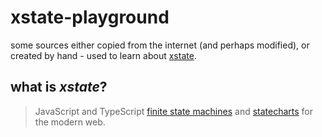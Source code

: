 # xstate-playground

some sources either copied from the internet (and perhaps modified), or created by hand - used to learn about [xstate](https://xstate.js.org/).

## what is _xstate_?

> JavaScript and TypeScript [finite state machines](https://en.wikipedia.org/wiki/Finite-state_machine) and [statecharts](https://pdf.sciencedirectassets.com/271600/1-s2.0-S0167642300X00603/1-s2.0-0167642387900359/main.pdf?X-Amz-Security-Token=IQoJb3JpZ2luX2VjECgaCXVzLWVhc3QtMSJIMEYCIQDfy31jwxnIHsOgzN3iUCcw%2BV9Vg%2BecyfxdaWSPpUll2AIhAPTM9%2FFZSoV%2FvBtpiwjTKVAnRhDIOMNEIcW2wPI57qt4KrQDCHEQAxoMMDU5MDAzNTQ2ODY1IgwxwIxShR3ae9AmbPIqkQNZfQYPhepOYsgHl5EVBnZWU22gRK%2Bkd6e2Hy0SjNcNwkTfkvWWcIUSQw01%2FJe4punnnb5oq%2FS%2FbbmEz5LzYgzqU3fkPktRCgK9uA4SiDAQxBFohOppIQkae%2FABBW1%2F7mG8WYOEknP3NLd7KHBlSL%2F9lE%2BORiQGqtyQreAr%2BTsn5jML%2F16RXqI%2Bdg%2F4NMGlFta0KNKL0d1Nr1%2FpaPrIZqznZKWV%2BfVCMJQRiVycL97YuKn187hdkmv0lUFDc6v9ExXYU80K9s21Yas2XPrPml0x6gTth5ULEuY%2BdtSSjmwav7A6BrFFUT64oglb4oBgfSRWAP87nVuXby3yL6H7RuUJ5DcAB8gvOaT7Mw0yTFiFy9kgh3%2BtVCSeFnQGLPLxEQhLoWD2WKLd1v3TijXZnZTmEUYQhVz5W6anyVsy2q1%2FDggW%2FC%2FjIe2K0YpKDzlW%2Bi98yBD8XYAt2gN6L%2FvCGopleq%2FyJj0I7BubSmYKMoGKkg7weigtXoZtth7Z%2BcJRziNRH806RRjZJqetfD6PbEfRZTCVsYuDBjrqARxF99sK5wN1dWLIhU3OcnNiwCqmODfi%2F2fPxmQ%2FLblHzduAKUqIfKSgW%2FGgxEr4kq5KX%2BMYLRb7Z4MEZmxGretX8%2F%2B6uYIoAcJiytZVWpbjDGFh%2Bi2iMmAs2kXfx%2FPI1CwQhliOx86ZWl08M95m5VBQ64X8BFOu8xAos12a7fm0a6Ah5HgnAUGBKV3r6h6Hh3WQ2nHjN6Jc6GT%2F72AOPIluefM1giZkGqx1BEeljQeKi0dhQLBpZ2ysU13L5J60QbMT4IMpLr9r6y%2FXqYzUKwgvigaP6TUJFL%2BO2wV%2F0k%2FR5k3dh3tyzRhRwA%3D%3D&X-Amz-Algorithm=AWS4-HMAC-SHA256&X-Amz-Date=20210330T081956Z&X-Amz-SignedHeaders=host&X-Amz-Expires=300&X-Amz-Credential=ASIAQ3PHCVTYQYLHBPVI%2F20210330%2Fus-east-1%2Fs3%2Faws4_request&X-Amz-Signature=0dac7c37505b8daf37ac73007ebd214d5203c98a8ff96bc34b02e814ee447e77&hash=1e8690c1d74f173fb8091ba66852a11971c8c2c5e73a9ab93bb515729c246159&host=68042c943591013ac2b2430a89b270f6af2c76d8dfd086a07176afe7c76c2c61&pii=0167642387900359&tid=spdf-a2e5f642-842a-4bcb-bfbe-d8e46806c6ff&sid=f3744aa07e84774561687090f468398748d7gxrqb&type=client) for the modern web.

